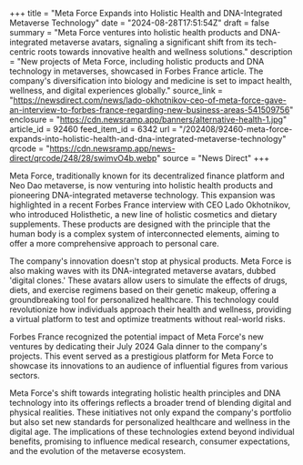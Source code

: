 +++
title = "Meta Force Expands into Holistic Health and DNA-Integrated Metaverse Technology"
date = "2024-08-28T17:51:54Z"
draft = false
summary = "Meta Force ventures into holistic health products and DNA-integrated metaverse avatars, signaling a significant shift from its tech-centric roots towards innovative health and wellness solutions."
description = "New projects of Meta Force, including holistic products and DNA technology in metaverses, showcased in Forbes France article. The company's diversification into biology and medicine is set to impact health, wellness, and digital experiences globally."
source_link = "https://newsdirect.com/news/lado-okhotnikov-ceo-of-meta-force-gave-an-interview-to-forbes-france-regarding-new-business-areas-541509756"
enclosure = "https://cdn.newsramp.app/banners/alternative-health-1.jpg"
article_id = 92460
feed_item_id = 6342
url = "/202408/92460-meta-force-expands-into-holistic-health-and-dna-integrated-metaverse-technology"
qrcode = "https://cdn.newsramp.app/news-direct/qrcode/248/28/swimvO4b.webp"
source = "News Direct"
+++

<p>Meta Force, traditionally known for its decentralized finance platform and Neo Dao metaverse, is now venturing into holistic health products and pioneering DNA-integrated metaverse technology. This expansion was highlighted in a recent Forbes France interview with CEO Lado Okhotnikov, who introduced Holisthetic, a new line of holistic cosmetics and dietary supplements. These products are designed with the principle that the human body is a complex system of interconnected elements, aiming to offer a more comprehensive approach to personal care.</p><p>The company's innovation doesn't stop at physical products. Meta Force is also making waves with its DNA-integrated metaverse avatars, dubbed 'digital clones.' These avatars allow users to simulate the effects of drugs, diets, and exercise regimens based on their genetic makeup, offering a groundbreaking tool for personalized healthcare. This technology could revolutionize how individuals approach their health and wellness, providing a virtual platform to test and optimize treatments without real-world risks.</p><p>Forbes France recognized the potential impact of Meta Force's new ventures by dedicating their July 2024 Gala dinner to the company's projects. This event served as a prestigious platform for Meta Force to showcase its innovations to an audience of influential figures from various sectors.</p><p>Meta Force's shift towards integrating holistic health principles and DNA technology into its offerings reflects a broader trend of blending digital and physical realities. These initiatives not only expand the company's portfolio but also set new standards for personalized healthcare and wellness in the digital age. The implications of these technologies extend beyond individual benefits, promising to influence medical research, consumer expectations, and the evolution of the metaverse ecosystem.</p>